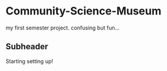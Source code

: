 # Community-Science-Museum

my first semester project. confusing but fun... 

## Subheader

Starting setting up!
